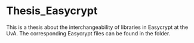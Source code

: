 # Thesis_Easycrypt
This is a thesis about the interchangeability of libraries in Easycrypt at the UvA.
The corresponding Easycrypt files can be found in the folder.
